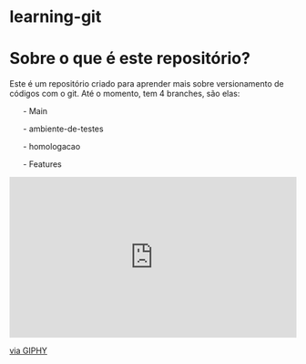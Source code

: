 # learning-git
<link rel="stylesheet" href="bluestyle.css">
<h1> Sobre o que é este repositório? </h1>

<p>Este é um repositório criado para aprender mais sobre versionamento de códigos com o git. Até o momento, tem 4 branches, são elas:</p>
    <ul> - Main </ul>
        <ul> - ambiente-de-testes </ul>
            <ul> - homologacao </ul>
                <ul> - Features </ul>

<div style="width:100%;height:0;padding-bottom:56%;position:relative;"><iframe src="https://giphy.com/embed/JpqOl1Csvud9KxulDF" width="100%" height="100%" style="position:absolute" frameBorder="0" class="giphy-embed" allowFullScreen></iframe></div><p><a href="https://giphy.com/gifs/minecraft-mojang-sandbox-game-minecraft-live-JpqOl1Csvud9KxulDF">via GIPHY</a></p>